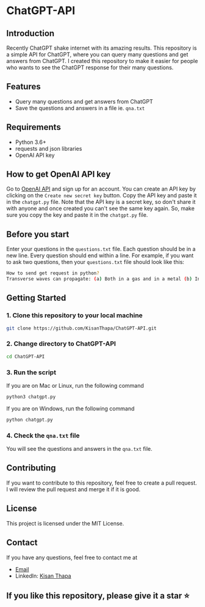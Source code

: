 # ChatGPT-API

## Introduction
Recently ChatGPT shake internet with its amazing results. This repository is a simple API for ChatGPT, where you can query many questions and get answers from ChatGPT. I created this repository to make it easier for people who wants to see the ChatGPT response for their many questions. 


## Features
- Query many questions and get answers from ChatGPT
- Save the questions and answers in a file ie. `qna.txt`


## Requirements
- Python 3.6+
- requests and json libraries
- OpenAI API key


## How to get OpenAI API key
Go to [OpenAI API](https://platform.openai.com/account/api-keys) and sign up for an account. You can create an API key by clicking on the `Create new secret key` button. Copy the API key and paste it in the `chatgpt.py` file. Note that the API key is a secret key, so don't share it with anyone and once created you can't see the same key again. So, make sure you copy the key and paste it in the `chatgpt.py` file.


## Before you start
Enter your questions in the `questions.txt` file. Each question should be in a new line. Every question should end within a line. For example, if you want to ask two questions, then your `questions.txt` file should look like this:

  ```bash
  How to send get request in python?
  Transverse waves can propagate: (a) Both in a gas and in a metal (b) In a gas but not in a metal (c) Not in a gas but in a metal (d) Neither in a gas nor in a metal
  ```

## Getting Started
### 1. Clone this repository to your local machine
  ```bash
  git clone https://github.com/KisanThapa/ChatGPT-API.git
  ```

### 2. Change directory to ChatGPT-API
  ```bash
  cd ChatGPT-API
  ```

### 3. Run the script

  If you are on Mac or Linux, run the following command
  ```bash
  python3 chatgpt.py
  ```

  If you are on Windows, run the following command
  ```bash
  python chatgpt.py
  ```

### 4. Check the `qna.txt` file
  You will see the questions and answers in the `qna.txt` file.


## Contributing
If you want to contribute to this repository, feel free to create a pull request. I will review the pull request and merge it if it is good.


## License
This project is licensed under the MIT License. 


## Contact
If you have any questions, feel free to contact me at
- [Email](mailto:kisanthapa33@gmail.com)
- LinkedIn: [Kisan Thapa](https://www.linkedin.com/in/kisan-thapa-5b4b6b1a3/)


## If you like this repository, please give it a star ⭐